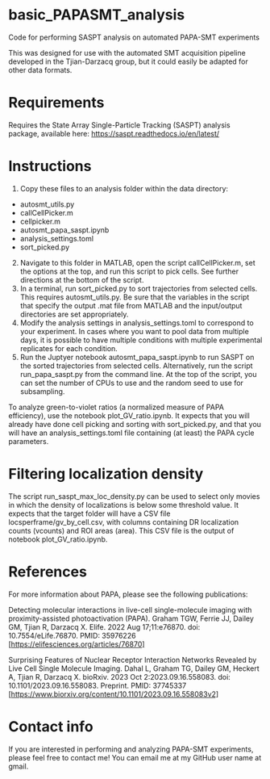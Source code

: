 # basic_PAPASMT_analysis
Code for performing SASPT analysis on automated PAPA-SMT experiments

This was designed for use with the automated SMT acquisition pipeline developed in the Tjian-Darzacq group, but it could easily be adapted for other data formats.

# Requirements
Requires the State Array Single-Particle Tracking (SASPT) analysis package, available here: https://saspt.readthedocs.io/en/latest/

# Instructions
1.	Copy these files to an analysis folder within the data directory:
- autosmt_utils.py
- callCellPicker.m
- cellpicker.m
- autosmt_papa_saspt.ipynb
- analysis_settings.toml
- sort_picked.py
2. Navigate to this folder in MATLAB, open the script callCellPicker.m, set the options at the top, and run this script to pick cells. See further directions at the bottom of the script.
3. In a terminal, run sort_picked.py to sort trajectories from selected cells. This requires autosmt_utils.py. Be sure that the variables in the script that specify the output .mat file from MATLAB and the input/output directories are set appropriately.
4. Modify the analysis settings in analysis_settings.toml to correspond to your experiment. In cases where you want to pool data from multiple days, it is possible to have multiple conditions with multiple experimental replicates for each condition.
5. Run the Juptyer notebook autosmt_papa_saspt.ipynb to run SASPT on the sorted trajectories from selected cells. Alternatively, run the script run_papa_saspt.py from the command line. At the top of the script, you can set the number of CPUs to use and the random seed to use for subsampling.

To analyze green-to-violet ratios (a normalized measure of PAPA efficiency), use the notebook plot_GV_ratio.ipynb. It expects that you will already have done cell picking and sorting with sort_picked.py, and that you will have an analysis_settings.toml file containing (at least) the PAPA cycle parameters.

# Filtering localization density
The script run_saspt_max_loc_density.py can be used to select only movies in which the density of localizations is below some threshold value. It expects that the target folder will have a CSV file locsperframe/gv_by_cell.csv, with columns containing DR localization counts (vcounts) and ROI areas (area). This CSV file is the output of notebook plot_GV_ratio.ipynb.

# References
For more information about PAPA, please see the following publications:

Detecting molecular interactions in live-cell single-molecule imaging with proximity-assisted photoactivation (PAPA).
Graham TGW, Ferrie JJ, Dailey GM, Tjian R, Darzacq X.
Elife. 2022 Aug 17;11:e76870. doi: 10.7554/eLife.76870.
PMID: 35976226 [https://elifesciences.org/articles/76870]

Surprising Features of Nuclear Receptor Interaction Networks Revealed by Live Cell Single Molecule Imaging.
Dahal L, Graham TG, Dailey GM, Heckert A, Tjian R, Darzacq X.
bioRxiv. 2023 Oct 2:2023.09.16.558083. doi: 10.1101/2023.09.16.558083. Preprint.
PMID: 37745337 [https://www.biorxiv.org/content/10.1101/2023.09.16.558083v2]

# Contact info
If you are interested in performing and analyzing PAPA-SMT experiments, please feel free to contact me! You can email me at my GitHub user name at gmail.
